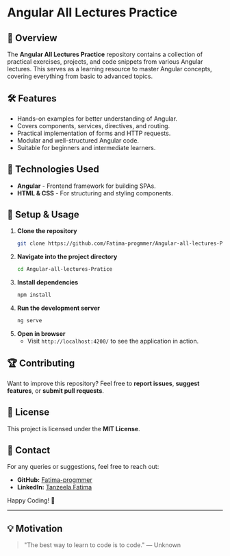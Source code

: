 # Angular All Lectures Practice

## 📌 Overview

The **Angular All Lectures Practice** repository contains a collection of practical exercises, projects, and code snippets from various Angular lectures. This serves as a learning resource to master Angular concepts, covering everything from basic to advanced topics.

## 🛠 Features

- Hands-on examples for better understanding of Angular.
- Covers components, services, directives, and routing.
- Practical implementation of forms and HTTP requests.
- Modular and well-structured Angular code.
- Suitable for beginners and intermediate learners.

## 🚀 Technologies Used

- **Angular** - Frontend framework for building SPAs.
- **HTML & CSS** - For structuring and styling components.


## 🔧 Setup & Usage

1. **Clone the repository**
   ```sh
   git clone https://github.com/Fatima-progmmer/Angular-all-lectures-Pratice.git
   ```
2. **Navigate into the project directory**
   ```sh
   cd Angular-all-lectures-Pratice
   ```
3. **Install dependencies**
   ```sh
   npm install
   ```
4. **Run the development server**
   ```sh
   ng serve
   ```
5. **Open in browser**
   - Visit `http://localhost:4200/` to see the application in action.

## 🏆 Contributing

Want to improve this repository? Feel free to **report issues**, **suggest features**, or **submit pull requests**.

## 📜 License

This project is licensed under the **MIT License**.

## 📩 Contact

For any queries or suggestions, feel free to reach out:

- **GitHub:** [Fatima-progmmer](https://github.com/Fatima-progmmer)
- **LinkedIn:** [Tanzeela Fatima](https://www.linkedin.com/in/tanzeela-fatima-47861b2b7/)

Happy Coding! 🚀

---

## 💡 Motivation

> "The best way to learn to code is to code." — Unknown

